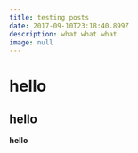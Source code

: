 ```yaml
---
title: testing posts
date: 2017-09-10T23:18:40.899Z
description: what what what
image: null
---
```

# hello

## hello

**hello**

